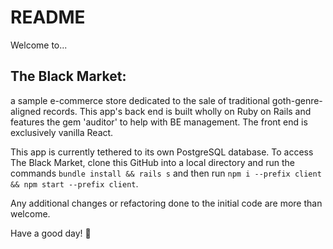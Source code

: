 # README

Welcome to... <h2>The Black Market:</h2> a sample e-commerce store dedicated to the sale of traditional goth-genre-aligned records. This app's back end is built wholly on Ruby on Rails and features the gem 'auditor' to help with BE management. The front end is exclusively vanilla React. 

This app is currently tethered to its own PostgreSQL database. To access The Black Market, clone this GitHub into a local directory and run the commands `bundle install && rails s` and then run `npm i --prefix client && npm start --prefix client`. 

Any additional changes or refactoring done to the initial code are more than welcome. 

Have a good day! 🦇
